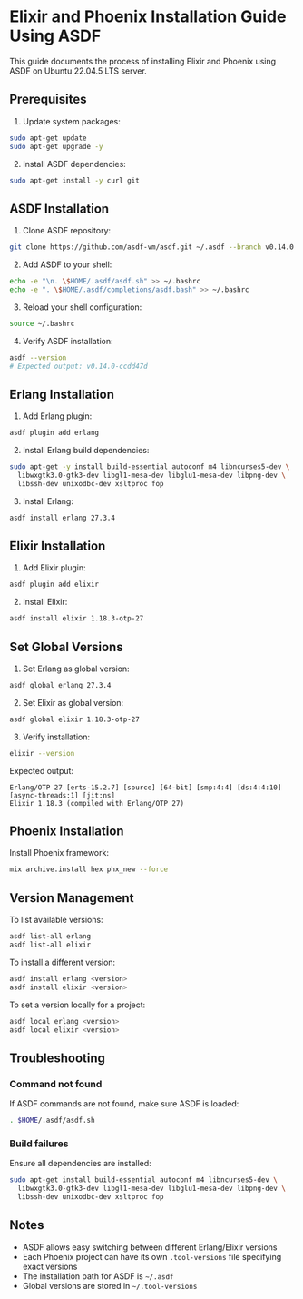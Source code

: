 # Elixir and Phoenix Installation Guide Using ASDF

This guide documents the process of installing Elixir and Phoenix using ASDF on Ubuntu 22.04.5 LTS server.

## Prerequisites

1. Update system packages:
```bash
sudo apt-get update
sudo apt-get upgrade -y
```

2. Install ASDF dependencies:
```bash
sudo apt-get install -y curl git
```

## ASDF Installation

1. Clone ASDF repository:
```bash
git clone https://github.com/asdf-vm/asdf.git ~/.asdf --branch v0.14.0
```

2. Add ASDF to your shell:
```bash
echo -e "\n. \$HOME/.asdf/asdf.sh" >> ~/.bashrc
echo -e ". \$HOME/.asdf/completions/asdf.bash" >> ~/.bashrc
```

3. Reload your shell configuration:
```bash
source ~/.bashrc
```

4. Verify ASDF installation:
```bash
asdf --version
# Expected output: v0.14.0-ccdd47d
```

## Erlang Installation

1. Add Erlang plugin:
```bash
asdf plugin add erlang
```

2. Install Erlang build dependencies:
```bash
sudo apt-get -y install build-essential autoconf m4 libncurses5-dev \
  libwxgtk3.0-gtk3-dev libgl1-mesa-dev libglu1-mesa-dev libpng-dev \
  libssh-dev unixodbc-dev xsltproc fop
```

3. Install Erlang:
```bash
asdf install erlang 27.3.4
```

## Elixir Installation

1. Add Elixir plugin:
```bash
asdf plugin add elixir
```

2. Install Elixir:
```bash
asdf install elixir 1.18.3-otp-27
```

## Set Global Versions

1. Set Erlang as global version:
```bash
asdf global erlang 27.3.4
```

2. Set Elixir as global version:
```bash
asdf global elixir 1.18.3-otp-27
```

3. Verify installation:
```bash
elixir --version
```

Expected output:
```
Erlang/OTP 27 [erts-15.2.7] [source] [64-bit] [smp:4:4] [ds:4:4:10] [async-threads:1] [jit:ns]
Elixir 1.18.3 (compiled with Erlang/OTP 27)
```

## Phoenix Installation

Install Phoenix framework:
```bash
mix archive.install hex phx_new --force
```

## Version Management

To list available versions:
```bash
asdf list-all erlang
asdf list-all elixir
```

To install a different version:
```bash
asdf install erlang <version>
asdf install elixir <version>
```

To set a version locally for a project:
```bash
asdf local erlang <version>
asdf local elixir <version>
```

## Troubleshooting

### Command not found
If ASDF commands are not found, make sure ASDF is loaded:
```bash
. $HOME/.asdf/asdf.sh
```

### Build failures
Ensure all dependencies are installed:
```bash
sudo apt-get install build-essential autoconf m4 libncurses5-dev \
  libwxgtk3.0-gtk3-dev libgl1-mesa-dev libglu1-mesa-dev libpng-dev \
  libssh-dev unixodbc-dev xsltproc fop
```

## Notes

- ASDF allows easy switching between different Erlang/Elixir versions
- Each Phoenix project can have its own `.tool-versions` file specifying exact versions
- The installation path for ASDF is `~/.asdf`
- Global versions are stored in `~/.tool-versions`